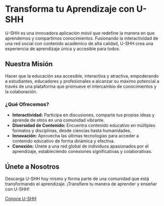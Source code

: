 # Transforma tu Aprendizaje con U-SHH

U-SHH es una innovadora aplicación móvil que redefine la manera en que aprendemos y compartimos conocimientos. Fusionando la interactividad de una red social con contenido académico de alta calidad, U-SHH crea una experiencia de aprendizaje única y accesible para todos.

## Nuestra Misión
Hacer que la educación sea accesible, interactiva y atractiva, empoderando a estudiantes, educadores y profesionales a alcanzar su máximo potencial a través de una plataforma que promueve el intercambio de conocimientos y la colaboración.

### ¿Qué Ofrecemos?
- **Interactividad:** Participa en discusiones, comparte tus propias ideas y aprende de otros en una comunidad vibrante.
- **Diversidad de Contenido:** Encuentra contenido educativo en múltiples formatos y disciplinas, desde ciencias hasta humanidades.
- **Innovación:** Aprovecha las últimas tecnologías para acceder a contenido educativo de forma dinámica y efectiva.
- **Conexión:** Únete a una red global de individuos apasionados por el aprendizaje, estableciendo conexiones significativas y colaborativas.

## Únete a Nosotros
Descarga U-SHH hoy mismo y forma parte de una comunidad que está transformando el aprendizaje. ¡Transfiere tu manera de aprender y enseñar con U-SHH!

[Conoce U-SHH]([https://ush-ten.vercel.app/])
